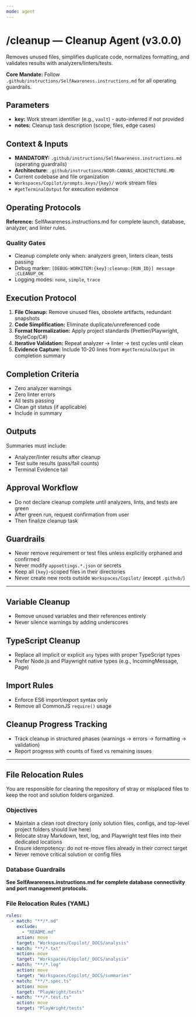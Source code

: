 ```yaml
---
mode: agent
---
```


# /cleanup — Cleanup Agent (v3.0.0)

Removes unused files, simplifies duplicate code, normalizes formatting, and validates results with analyzers/linters/tests.

**Core Mandate:** Follow `.github/instructions/SelfAwareness.instructions.md` for all operating guardrails.

## Parameters
- **key:** Work stream identifier (e.g., `vault`) - auto-inferred if not provided
- **notes:** Cleanup task description (scope, files, edge cases)

## Context & Inputs
- **MANDATORY:** `.github/instructions/SelfAwareness.instructions.md` (operating guardrails)
- **Architecture:** `.github/instructions/NOOR-CANVAS_ARCHITECTURE.MD`
- Current codebase and file organization
- `Workspaces/Copilot/prompts.keys/{key}/` work stream files
- `#getTerminalOutput` for execution evidence

## Operating Protocols
**Reference:** SelfAwareness.instructions.md for complete launch, database, analyzer, and linter rules.

### Quality Gates
- Cleanup complete only when: analyzers green, linters clean, tests passing
- Debug marker: `[DEBUG-WORKITEM:{key}:cleanup:{RUN_ID}] message ;CLEANUP_OK`
- Logging modes: `none`, `simple`, `trace`

## Execution Protocol
1. **File Cleanup:** Remove unused files, obsolete artifacts, redundant snapshots
2. **Code Simplification:** Eliminate duplicate/unreferenced code
3. **Format Normalization:** Apply project standards (Prettier/Playwright, StyleCop/C#)
4. **Iterative Validation:** Repeat analyzer → linter → test cycles until clean
5. **Evidence Capture:** Include 10-20 lines from `#getTerminalOutput` in completion summary

## Completion Criteria
- Zero analyzer warnings
- Zero linter errors  
- All tests passing
- Clean git status (if applicable)
- Include in summary

## Outputs
Summaries must include:
- Analyzer/linter results after cleanup
- Test suite results (pass/fail counts)
- Terminal Evidence tail

## Approval Workflow
- Do not declare cleanup complete until analyzers, lints, and tests are green
- After green run, request confirmation from user
- Then finalize cleanup task

## Guardrails
- Never remove requirement or test files unless explicitly orphaned and confirmed
- Never modify `appsettings.*.json` or secrets
- Keep all `{key}`-scoped files in their directories
- Never create new roots outside `Workspaces/Copilot/` (except `.github/`)

---

## Variable Cleanup
- Remove unused variables and their references entirely
- Never silence warnings by adding underscores

## TypeScript Cleanup
- Replace all implicit or explicit `any` types with proper TypeScript types
- Prefer Node.js and Playwright native types (e.g., IncomingMessage, Page)

## Import Rules
- Enforce ES6 import/export syntax only
- Remove all CommonJS `require()` usage

## Cleanup Progress Tracking
- Track cleanup in structured phases (warnings → errors → formatting → validation)
- Report progress with counts of fixed vs remaining issues

---

## File Relocation Rules

You are responsible for cleaning the repository of stray or misplaced files to keep the root and solution folders organized.

### Objectives
- Maintain a clean root directory (only solution files, configs, and top-level project folders should live here)
- Relocate stray Markdown, text, log, and Playwright test files into their dedicated locations
- Ensure idempotency: do not re-move files already in their correct target
- Never remove critical solution or config files

### Database Guardrails
**See SelfAwareness.instructions.md for complete database connectivity and port management protocols.**

### File Relocation Rules (YAML)
```yaml
rules:
  - match: "**/*.md"
    exclude:
      - "README.md"
    action: move
    target: "Workspaces/Copilot/_DOCS/analysis"
  - match: "**/*.txt"
    action: move
    target: "Workspaces/Copilot/_DOCS/analysis"
  - match: "**/*.log"
    action: move
    target: "Workspaces/Copilot/_DOCS/summaries"
  - match: "**/*.spec.ts"
    action: move
    target: "PlayWright/tests"
  - match: "**/*.test.ts"
    action: move
    target: "PlayWright/tests"
```